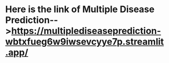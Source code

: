 ﻿#  Here is the link of Multiple Disease Prediction-->https://multiplediseaseprediction-wbtxfueg6w9iwsevcyye7p.streamlit.app/
